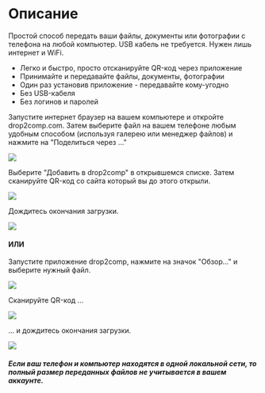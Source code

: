 Описание
========

Простой способ передать ваши файлы, документы или фотографии с телефона на любой компьютер. USB кабель не требуется. Нужен лишь интернет и WiFi.

* Легко и быстро, просто отсканируйте QR-код через приложение
* Принимайте и передавайте файлы, документы, фотографии
* Один раз установив приложение - передавайте кому-угодно
* Без USB-кабеля
* Без логинов и паролей

Запустите интернет браузер на вашем компьютере и откройте drop2comp.com. Затем выберите файл на вашем телефоне любым удобным способом (используя галерею или менеджер файлов) и нажмите на "Поделиться через …"

![](http://drop2comp.com/images/img1m1.png)

Выберите "Добавить в drop2comp" в открывшемся списке. Затем сканируйте QR-код со сайта который вы до этого открыли.

![](http://drop2comp.com/images/img2.png)

Дождитесь окончания загрузки.

![](http://drop2comp.com/images/img3.png)

#### ИЛИ

Запустите приложение drop2comp, нажмите на значок "Обзор..." и выберите нужный файл.

![](http://drop2comp.com/images/img1m2.png)

Сканируйте QR-код ...

![](http://drop2comp.com/images/img2.png)

... и дождитесь окончания загрузки.

![](http://drop2comp.com/images/img2.png)

##### Если ваш телефон и компьютер находятся в одной локальной сети, то полный размер переданных файлов не учитывается в вашем аккаунте.
